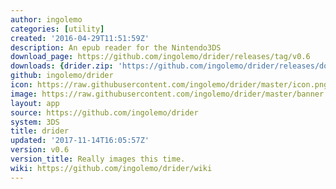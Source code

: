 ```yaml
---
author: ingolemo
categories: [utility]
created: '2016-04-29T11:51:59Z'
description: An epub reader for the Nintendo3DS
download_page: https://github.com/ingolemo/drider/releases/tag/v0.6
downloads: {drider.zip: 'https://github.com/ingolemo/drider/releases/download/v0.6/drider.zip'}
github: ingolemo/drider
icon: https://raw.githubusercontent.com/ingolemo/drider/master/icon.png
image: https://raw.githubusercontent.com/ingolemo/drider/master/banner.png
layout: app
source: https://github.com/ingolemo/drider
system: 3DS
title: drider
updated: '2017-11-14T16:05:57Z'
version: v0.6
version_title: Really images this time.
wiki: https://github.com/ingolemo/drider/wiki
---
```

